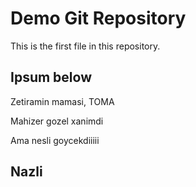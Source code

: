 # Demo Git Repository

This is the first file in this repository.

## Ipsum below 

Zetiramin mamasi, TOMA

Mahizer gozel xanimdi

Ama nesli goycekdiiiii

## Nazli